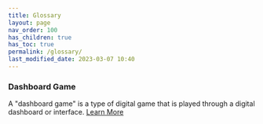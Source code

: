 ```yaml
---
title: Glossary
layout: page
nav_order: 100
has_children: true
has_toc: true
permalink: /glossary/
last_modified_date: 2023-03-07 10:40
---
```



### Dashboard Game

A "dashboard game" is a type of digital game that is played through a digital dashboard or interface.
[Learn More](https://docs.im.city)